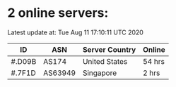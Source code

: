# 2 online servers:

Latest update at: Tue Aug 11 17:10:11 UTC 2020

| ID | ASN | Server Country | Online |
| -- | --- | -------------- | ------ |
| #.D09B | AS174 | United States | 54 hrs |
| #.7F1D | AS63949 | Singapore | 2 hrs |


